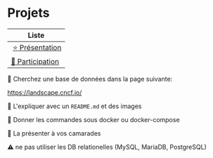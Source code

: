 
# Projets

| Liste |
|-----------|
| [:star: Présentation](.scripts/Presentation.md) |
| [:tada: Participation](.scripts/Participation.md) |


:round_pushpin: Cherchez une base de données dans la page suivante:

https://landscape.cncf.io/

:round_pushpin: L'expliquer avec un `README.md` et des images

:round_pushpin: Donner les commandes sous docker ou docker-compose

:round_pushpin: La présenter à vos camarades

:warning: ne pas utiliser les DB relationelles (MySQL, MariaDB, PostgreSQL)
